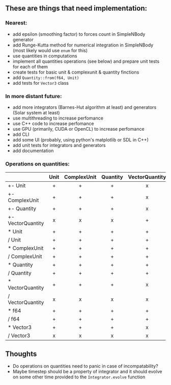 ## These are things that need implementation:
### Nearest:
* add epsilon (smoothing factor) to forces count in SimpleNBody generator
* add Runge-Kutta method for numerical integration in SimpleNBody (most likely would use `enum` for this)
* use quantities in computations
* implement all quantities operations (see below) and prepare unit tests for each of them
* create tests for basic unit & complexunit & quantity finctions
* add `Quantity::from(f64, Unit)`
* add tests for `Vector3` class

### In more distant future:
* add more integrators (Barnes-Hut algorithm at least) and generators (Solar system at least)
* use multithreading to increase perfomance 
* use C++ code to increase perfomance 
* use GPU (primarily, CUDA or OpenCL) to increase perfomance
* add CLI
* add some UI (probably, using python's matplotlib or SDL in C++)
* add unit tests for integrators and generators
* add documentation

### Operations on quantities:
|                   	| Unit 	| ComplexUnit 	| Quantity 	| VectorQuantity 	|
|-------------------	|:----:	|:-----------:	|:--------:	|:--------------:	|
| +- Unit           	|   +  	|      +      	|     +    	|        x       	|
| +- ComplexUnit    	|   +  	|      +      	|     +    	|        x       	|
| +- Quantity       	|   +  	|      +      	|     +    	|        x       	|
| +- VectorQuantity 	|   x  	|      x      	|     x    	|        +       	|
| *  Unit           	|   +  	|      +      	|     +    	|        +       	|
| /  Unit           	|   +  	|      +      	|     +    	|        +       	|
| *  ComplexUnit    	|   +  	|      +      	|     +    	|        +       	|
| /  ComplexUnit    	|   +  	|      +      	|     +    	|        +       	|
| *  Quantity       	|   +  	|      +      	|     +    	|        +       	|
| /  Quantity       	|   +  	|      +      	|     +    	|        +       	|
| *  VectorQuantity 	|   +  	|      +      	|     +    	|        x       	|
| /  VectorQuantity 	|   x  	|      x      	|     x    	|        x       	|
| *  f64            	|   +  	|      +      	|     +    	|        +       	|
| /  f64            	|   +  	|      +      	|     +    	|        +       	|
| *  Vector3        	|   +  	|      +      	|     +    	|        x       	|
| /  Vector3        	|   x  	|      x      	|     x    	|        x       	|

## Thoughts
* Do operations on quantities need to panic in case of incompatability?
* Maybe timestep should be a property of integrator and it should evolve on some other time provided to the `Integrator.evolve` function